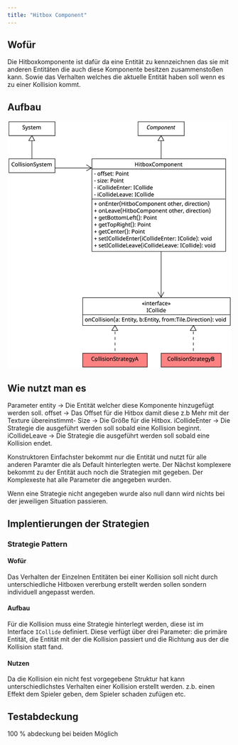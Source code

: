 ```yaml
---
title: "Hitbox Component"
---
```


## Wofür
Die Hitboxkomponente ist dafür da eine Entität zu kennzeichnen das sie mit anderen Entitäten die auch diese Komponente besitzen zusammenstoßen kann.
Sowie das Verhalten welches die aktuelle Entität haben soll wenn es zu einer Kollision kommt.

## Aufbau

![Hitbox component uml](img/hitboxComponent.png)



## Wie nutzt man es

Parameter
entity -> Die Entität welcher diese Komponente hinzugefügt werden soll.
offset -> Das Offset für die Hitbox damit diese z.b Mehr mit der Texture übereinstimmt-
Size -> Die Größe für die Hitbox.
iCollideEnter -> Die Strategie die ausgeführt werden soll sobald eine Kollision beginnt.
iCollideLeave -> Die Strategie die ausgeführt werden soll sobald eine Kollision endet.

Konstruktoren
Einfachster bekommt nur die Entität und nutzt für alle anderen Paramter die als Default hinterlegten werte.
Der Nächst komplexere bekommt zu der Entität auch noch die Strategien mit gegeben.
Der Komplexeste hat alle Parameter die angegeben wurden.

Wenn eine Strategie nicht angegeben wurde also null dann wird nichts bei der jeweiligen Situation passieren.


## Implentierungen der Strategien
### Strategie Pattern
#### Wofür
Das Verhalten der Einzelnen Entitäten bei einer Kollision soll nicht durch unterschiedliche Hitboxen vererbung erstellt werden sollen sondern individuell angepasst werden.
#### Aufbau
Für die Kollision muss eine Strategie hinterlegt werden, diese ist im Interface `ICollide` definiert. Diese verfügt über drei Parameter: die primäre Entität, die Entität mit der die Kollision passiert und die Richtung aus der die Kollision statt fand.
#### Nutzen
Da die Kollision ein nicht fest vorgegebene Struktur hat kann unterschiedlichstes Verhalten einer Kollision erstellt werden. z.b. einen Effekt dem Spieler geben, dem Spieler schaden zufügen etc.


## Testabdeckung
100 % abdeckung bei beiden Möglich
